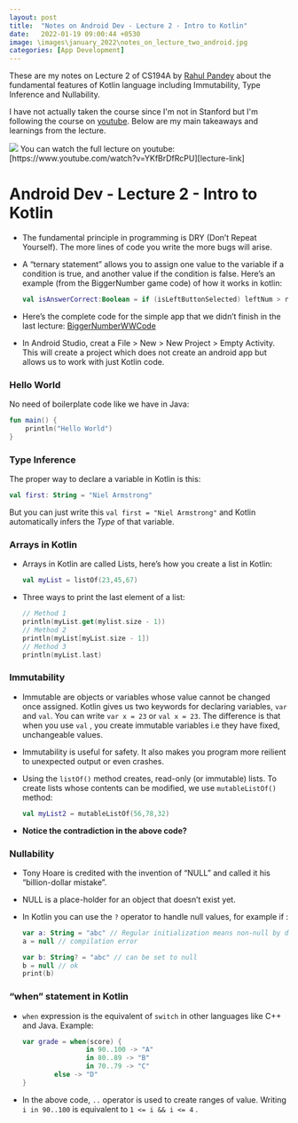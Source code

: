 ```yaml
---
layout: post
title:  "Notes on Android Dev - Lecture 2 - Intro to Kotlin"
date:   2022-01-19 09:00:44 +0530
image: \images\january_2022\notes_on_lecture_two_android.jpg
categories: [App Development]
---
```

These are my notes on Lecture 2 of CS194A by [Rahul Pandey][rahul-twitter] about the fundamental features of Kotlin language including Immutability, Type Inference and Nullability. 

I have not actually taken the course since I'm not in Stanford but I'm following the course on [youtube][lecture-link]. Below are my main takeaways and learnings from the lecture.

<img src="\blog\images\january_2022\notes_on_lecture_two_android.jpg?raw=true">
You can watch the full lecture on youtube: [https://www.youtube.com/watch?v=YKfBrDfRcPU][lecture-link]

# Android Dev - Lecture 2 - Intro to Kotlin

- The fundamental principle in programming is DRY (Don’t Repeat Yourself). The more lines of code you write the more bugs will arise.
- A “ternary statement” allows you to assign one value to the variable if a condition is true, and another value if the condition is false. Here’s an example (from the BiggerNumber game code) of how it works in kotlin:
    
    ```kotlin
    val isAnswerCorrect:Boolean = if (isLeftButtonSelected) leftNum > rightNum else rightNum > leftNum
    ```
    
- Here’s the complete code for the simple app that we didn’t finish in the last lecture: [BiggerNumberWWCode](https://github.com/rpandey1234/BiggerNumberWWCode)
- In Android Studio, creat a File > New > New Project > Empty Activity. This will create a project which does not create an android app but allows us to work with just Kotlin code.

### Hello World

No need of boilerplate code like we have in Java:

```kotlin
fun main() {
	println("Hello World")
}
```

### Type Inference

The proper way to declare a variable in Kotlin is this:

```kotlin
val first: String = "Niel Armstrong"
```

But you can just write this `val first = "Niel Armstrong"` and Kotlin automatically infers the *Type* of that variable.

### Arrays in Kotlin

- Arrays in Kotlin are called Lists, here’s how you create a list in Kotlin:
    
    ```kotlin
    val myList = listOf(23,45,67)
    ```
    
- Three ways to print the last element of a list:
    
    ```kotlin
    // Method 1
    println(myList.get(mylist.size - 1))
    // Method 2
    println(myList[myList.size - 1])
    // Method 3
    println(myList.last)
    ```
    

### Immutability

- Immutable are objects or variables whose value cannot be changed once assigned. Kotlin gives us two keywords for declaring variables, `var` and `val`. You can write `var x = 23` or `val x = 23`. The difference is that when you use `val` , you create immutable variables i.e they have fixed, unchangeable values.
- Immutability is useful for safety. It also makes you program more reilient to unexpected output or even crashes.
- Using the `listOf()` method creates, read-only (or immutable) lists. To create lists whose contents can be modified, we use `mutableListOf()` method:
    
    ```kotlin
    val myList2 = mutableListOf(56,78,32)
    ```
    
- **Notice the contradiction in the above code?**

### Nullability

- Tony Hoare is credited with the invention of “NULL” and called it his “billion-dollar mistake”.
- NULL is a place-holder for an object that doesn’t exist yet.
- In Kotlin you can use the `?` operator to handle null values, for example if :
    
    ```kotlin
    var a: String = "abc" // Regular initialization means non-null by default
    a = null // compilation error
    
    var b: String? = "abc" // can be set to null
    b = null // ok
    print(b)
    ```
    

### “when” statement in Kotlin

- `when` expression is the equivalent of `switch` in other languages like C++ and Java. Example:
    
    ```kotlin
    var grade = when(score) {
    				in 90..100 -> "A"
    				in 80..89 -> "B"
    				in 70..79 -> "C"
            else -> "D"
    }
    ```
    
- In the above code, `..` operator is used to create ranges of value. Writing `i in 90..100` is equivalent to `1 <= i && i <= 4` .

[rahul-twitter]: https://twitter.com/rpandey1234
[lecture-link]: https://www.youtube.com/watch?v=YKfBrDfRcPU
[my-reddit]: https://www.reddit.com/user/avismission